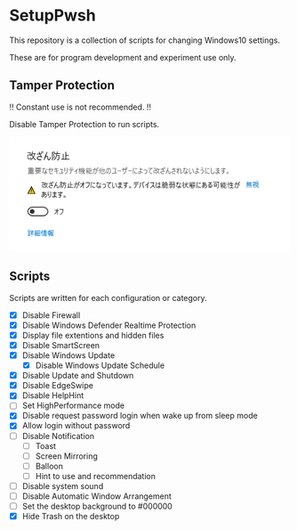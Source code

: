 # SetupPwsh

This repository is a collection of scripts for changing Windows10 settings.

These are for program development and experiment use only.

## Tamper Protection

!! Constant use is not recommended. !!

Disable Tamper Protection to run scripts.

![](./Images/disable_tamper_protection.png)

## Scripts

Scripts are written for each configuration or category.

- [x] Disable Firewall
- [x] Disable Windows Defender Realtime Protection
- [x] Display file extentions and hidden files
- [x] Disable SmartScreen
- [x] Disable Windows Update
  - [x] Disable Windows Update Schedule
- [x] Disable Update and Shutdown
- [x] Disable EdgeSwipe
- [x] Disable HelpHint
- [ ] Set HighPerformance mode
- [x] Disable request password login when wake up from sleep mode
- [x] Allow login without password
- [ ] Disable Notification
  - [ ] Toast
  - [ ] Screen Mirroring
  - [ ] Balloon
  - [ ] Hint to use and recommendation
- [ ] Disable system sound
- [ ] Disable Automatic Window Arrangement
- [ ] Set the desktop background to #000000
- [x] Hide Trash on the desktop
